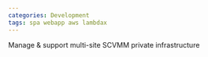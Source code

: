 ```yaml
---
categories: Development
tags: spa webapp aws lambdax
---
```



Manage & support multi-site SCVMM private infrastructure


